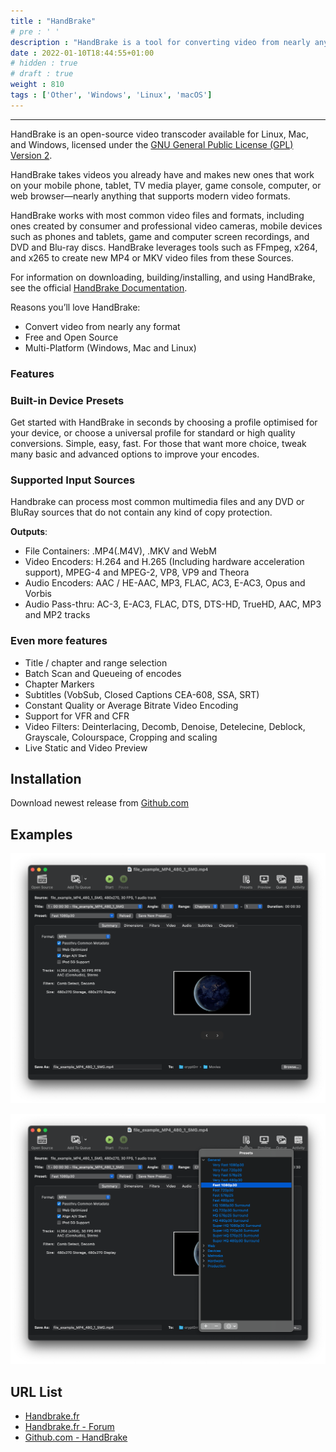 ```yaml
---
title : "HandBrake"
# pre : ' '
description : "HandBrake is a tool for converting video from nearly any format to a selection of modern, widely supported codecs."
date : 2022-01-10T18:44:55+01:00
# hidden : true
# draft : true
weight : 810
tags : ['Other', 'Windows', 'Linux', 'macOS']
---
```


---

HandBrake is an open-source video transcoder available for Linux, Mac, and Windows, licensed under the [GNU General Public License (GPL) Version 2](https://github.com/HandBrake/HandBrake/blob/master/LICENSE).

HandBrake takes videos you already have and makes new ones that work on your mobile phone, tablet, TV media player, game console, computer, or web browser—nearly anything that supports modern video formats.

HandBrake works with most common video files and formats, including ones created by consumer and professional video cameras, mobile devices such as phones and tablets, game and computer screen recordings, and DVD and Blu-ray discs. HandBrake leverages tools such as FFmpeg, x264, and x265 to create new MP4 or MKV video files from these Sources.

For information on downloading, building/installing, and using HandBrake, see the official [HandBrake Documentation](https://handbrake.fr/docs).

Reasons you’ll love HandBrake:

- Convert video from nearly any format
- Free and Open Source
- Multi-Platform (Windows, Mac and Linux)

### Features

### Built-in Device Presets

Get started with HandBrake in seconds by choosing a profile optimised for your device, or choose a universal profile for standard or high quality conversions. Simple, easy, fast. For those that want more choice, tweak many basic and advanced options to improve your encodes.

### Supported Input Sources

Handbrake can process most common multimedia files and any DVD or BluRay sources that do not contain any kind of copy protection.

**Outputs**:

- File Containers: .MP4(.M4V), .MKV and WebM
- Video Encoders: H.264 and H.265 (Including hardware acceleration support), MPEG-4 and MPEG-2, VP8, VP9 and Theora
- Audio Encoders: AAC / HE-AAC, MP3, FLAC, AC3, E-AC3, Opus and Vorbis
- Audio Pass-thru: AC-3, E-AC3, FLAC, DTS, DTS-HD, TrueHD, AAC, MP3 and MP2 tracks

### Even more features

- Title / chapter and range selection
- Batch Scan and Queueing of encodes
- Chapter Markers
- Subtitles (VobSub, Closed Captions CEA-608, SSA, SRT)
- Constant Quality or Average Bitrate Video Encoding
- Support for VFR and CFR
- Video Filters: Deinterlacing, Decomb, Denoise, Detelecine, Deblock, Grayscale, Colourspace, Cropping and scaling
- Live Static and Video Preview

## Installation

Download newest release from [Github.com](https://github.com/HandBrake/HandBrake/releases)

## Examples

![example](images/example1.png)

![example](images/example2.png)

## URL List

- [Handbrake.fr](https://handbrake.fr/)
- [Handbrake.fr - Forum](https://forum.handbrake.fr/)
- [Github.com - HandBrake](https://github.com/HandBrake/HandBrake)
